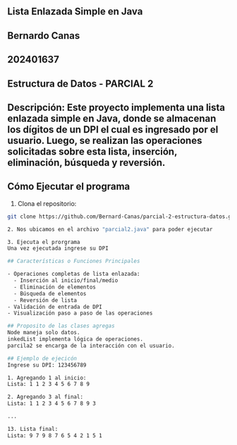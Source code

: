 ## Lista Enlazada Simple en Java
## Bernardo Canas
## 202401637
## Estructura de Datos - PARCIAL 2

## Descripción: Este proyecto implementa una lista enlazada simple en Java, donde se almacenan los dígitos de un DPI el cual es ingresado por el usuario. Luego, se realizan las operaciones solicitadas sobre esta lista, inserción, eliminación, búsqueda y reversión.


## Cómo Ejecutar el programa

1. Clona el repositorio:
```bash
git clone https://github.com/Bernard-Canas/parcial-2-estructura-datos.git

2. Nos ubicamos en el archivo "parcial2.java" para poder ejecutar

3. Ejecuta el prorgrama 
Una vez ejecutada ingrese su DPI 

## Características o Funciones Principales

- Operaciones completas de lista enlazada:
  - Inserción al inicio/final/medio
  - Eliminación de elementos
  - Búsqueda de elementos
  - Reversión de lista
- Validación de entrada de DPI
- Visualización paso a paso de las operaciones

## Proposito de las clases agregas
Node maneja solo datos.
inkedList implementa lógica de operaciones.
parcila2 se encarga de la interacción con el usuario.

## Ejemplo de ejecicón 
Ingrese su DPI: 123456789

1. Agregando 1 al inicio:
Lista: 1 1 2 3 4 5 6 7 8 9 

2. Agregando 3 al final:
Lista: 1 1 2 3 4 5 6 7 8 9 3 

...

13. Lista final:
Lista: 9 7 9 8 7 6 5 4 2 1 5 1 
